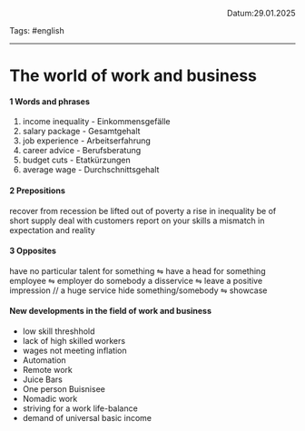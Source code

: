 <p align="right">Datum:29.01.2025</p>

Tags: #english 

---

# The world of work and business

#### 1 Words and phrases

1. income inequality - Einkommensgefälle
2. salary package - Gesamtgehalt
3. job experience - Arbeitserfahrung
4. career advice - Berufsberatung
5. budget cuts - Etatkürzungen
6. average wage - Durchschnittsgehalt

#### 2 Prepositions

recover from recession
be lifted out of poverty
a rise in inequality
be of short supply
deal with customers
report on your skills
a mismatch in expectation and reality


#### 3 Opposites
have no particular talent for something ⇋ have a head for something
employee ⇋ employer
do somebody a disservice ⇋ leave a positive impression // a huge service
hide something/somebody ⇋ showcase

#### New developments in the field of work and business
- low skill threshhold
- lack of high skilled workers
- wages not meeting inflation
- Automation
- Remote work
- Juice Bars
- One person Buisnisee
- Nomadic work
- striving for a work life-balance
- demand of universal basic income